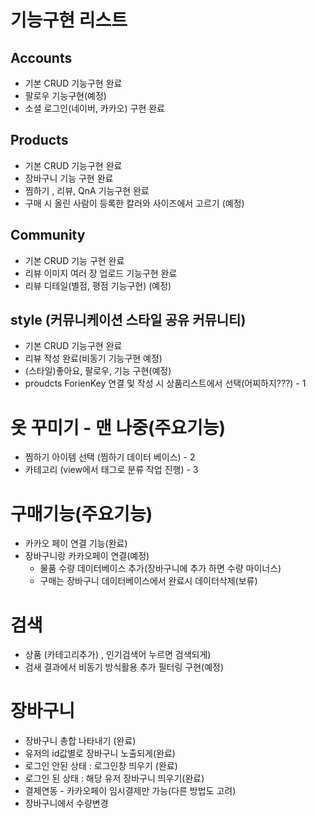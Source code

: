# 기능구현 리스트

## Accounts

- 기본 CRUD 기능구현 완료
- 팔로우 기능구현(예정)
- 소셜 로그인(네이버, 카카오) 구현 완료

## Products

- 기본 CRUD 기능구현 완료
- 장바구니 기능 구현 완료 
- 찜하기 , 리뷰, QnA 기능구현 완료
- 구매 시 올린 사람이 등록한 칼러와 사이즈에서 고르기 (예정)

## Community

- 기본 CRUD 기능 구현 완료
- 리뷰 이미지 여러 장 업로드 기능구현 완료
- 리뷰 디테일(별점, 평점 기능구현) (예정)

## style (커뮤니케이션 스타일 공유 커뮤니티)

- 기본 CRUD 기능구현 완료
- 리뷰 작성 완료(비동기 기능구현 예정)
- (스타일)좋아요, 팔로우, 기능 구현(예정)
- proudcts ForienKey 연결 및 작성 시 상품리스트에서 선택(어찌하지???) - 1



# 옷 꾸미기 - 맨 나중(주요기능)

- 찜하기 아이템 선택 (찜하기 데이터 베이스) - 2
- 카테고리 (view에서 태그로 분류 작업 진행) - 3



# 구매기능(주요기능)

- 카카오 페이 연결 기능(완료)
- 장바구니랑 카카오페이 연결(예정)
  - 물품 수량 데이터베이스 추가(장바구니에 추가 하면 수량 마이너스)
  - 구매는 장바구니 데이터베이스에서 완료시 데이터삭제(보류)

# 검색

- 상품 (카테고리추가) , 인기검색어 누르면 검색되게)
- 검새 결과에서 비동기 방식활용 추가 필터링 구현(예정)



# 장바구니

- 장바구니 총합 나타내기 (완료)
- 유저의 id값별로 장바구니 노출되게(완료)
- 로그인 안된 상태 : 로그인창 띄우기 (완료)
- 로그인 된 상태 : 해당 유저 장바구니 띄우기(완료)
- 결제연동 - 카카오페이 임시결제만 가능(다른 방법도 고려) 
- 장바구니에서 수량변경